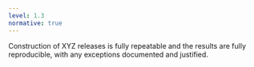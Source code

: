 ```yaml
---
level: 1.3
normative: true
---
```


Construction of XYZ releases is fully repeatable and the results are fully reproducible, with any exceptions documented and justified.
